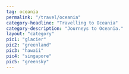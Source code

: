 ```yaml
---
tag: oceania
permalink: "/travel/oceania"
category-headline: "Travelling to Oceania"
category-description: "Journeys to Oceania."
layout: "category"
pic1: "glacier"
pic2: "greenland"
pic3: "hawaii"
pic4: "singapore"
pic5: "greensky"
---
```

